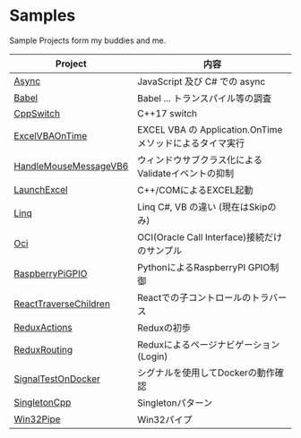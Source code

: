# Samples
Sample Projects form my buddies and me.

| Project | 内容 |
| - | - |
| [Async](./Async) | JavaScript 及び C# での async |
| [Babel](./Babel) | Babel ... トランスパイル等の調査 |
| [CppSwitch](./CppSwitch) | C++17 switch |
| [ExcelVBAOnTime](./ExcelVBAOnTime) | EXCEL VBA の Application.OnTime メソッドによるタイマ実行 |
| [HandleMouseMessageVB6](./HandleMouseMessageVB6) | ウィンドウサブクラス化によるValidateイベントの抑制 |
| [LaunchExcel](./LaunchExcel) | C++/COMによるEXCEL起動 |
| [Linq](./Linq) | Linq C#, VB の違い (現在はSkipのみ) |
| [Oci](./Oci) | OCI(Oracle Call Interface)接続だけのサンプル |
| [RaspberryPiGPIO](./RaspberryPiGPIO) | PythonによるRaspberryPI GPIO制御 |
| [ReactTraverseChildren](./ReactTraverseChildren) | Reactでの子コントロールのトラバース |
| [ReduxActions](./ReduxActions) | Reduxの初歩 |
| [ReduxRouting](./ReduxRouting) | Reduxによるページナビゲーション(Login) |
| [SignalTestOnDocker](./SignalTestOnDocker) | シグナルを使用してDockerの動作確認 |
| [SingletonCpp](./SingletonCpp)| Singletonパターン |
| [Win32Pipe](./Win32Pipe) | Win32パイプ |

